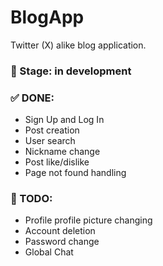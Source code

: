 # BlogApp

Twitter (X) alike blog application.

### 🔧 Stage: in development

### ✅ DONE:
- Sign Up and Log In
- Post creation
- User search
- Nickname change
- Post like/dislike
- Page not found handling

### 📃 TODO:
- Profile profile picture changing
- Account deletion
- Password change
- Global Chat
